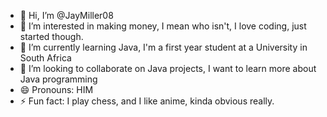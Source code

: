 - 👋 Hi, I’m @JayMiller08
- 👀 I’m interested in making money, I mean who isn't, I love coding, just started though.
- 🌱 I’m currently learning Java, I'm a first year student at a University in South Africa
- 💞️ I’m looking to collaborate on Java projects, I want to learn more about Java programming
- 😄 Pronouns: HIM
- ⚡ Fun fact: I play chess, and I like anime, kinda obvious really.

<!---
JayMiller08/JayMiller08 is a ✨ special ✨ repository because its `README.md` (this file) appears on your GitHub profile.
You can click the Preview link to take a look at your changes.
--->
